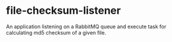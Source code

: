 # file-checksum-listener
An application listening on a RabbitMQ queue and execute task for calculating md5 checksum of a given file.
